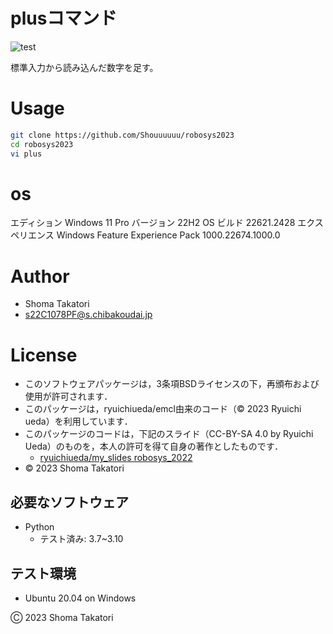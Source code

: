 # plusコマンド
![test](https://github.com/Shouuuuuu/robosys2023/actions/workflows/test.yml/badge.svg)

標準入力から読み込んだ数字を足す。

# Usage
```bash
git clone https://github.com/Shouuuuuu/robosys2023
cd robosys2023
vi plus
```
# os
エディション	Windows 11 Pro
バージョン	22H2
OS ビルド	22621.2428
エクスペリエンス	Windows Feature Experience Pack 1000.22674.1000.0


# Author
* Shoma Takatori
* s22C1078PF@s.chibakoudai.jp

# License
* このソフトウェアパッケージは，3条項BSDライセンスの下，再頒布および使用が許可されます．
* このパッケージは，ryuichiueda/emcl由来のコード（© 2023 Ryuichi ueda）を利用しています．
* このパッケージのコードは，下記のスライド（CC-BY-SA 4.0 by Ryuichi Ueda）のものを，本人の許可を得て自身の著作としたものです．
    * [ryuichiueda/my_slides robosys_2022](https://github.com/ryuichiueda/my_slides/tree/master/robosys_2022)
* © 2023 Shoma Takatori

## 必要なソフトウェア
* Python
  * テスト済み: 3.7~3.10

## テスト環境
* Ubuntu 20.04 on Windows

Ⓒ 2023 Shoma Takatori

